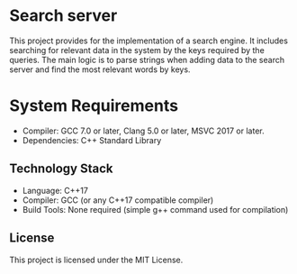 # Search server
This project provides for the implementation of a search engine. It includes searching for relevant data in the system by the keys required by the queries. The main logic is to parse strings when adding data to the search server and find the most relevant words by keys.

# System Requirements
- Compiler: GCC 7.0 or later, Clang 5.0 or later, MSVC 2017 or later.
- Dependencies: C++ Standard Library

## Technology Stack
- Language: C++17
- Compiler: GCC (or any C++17 compatible compiler)
- Build Tools: None required (simple g++ command used for compilation)
  
## License
This project is licensed under the MIT License.
